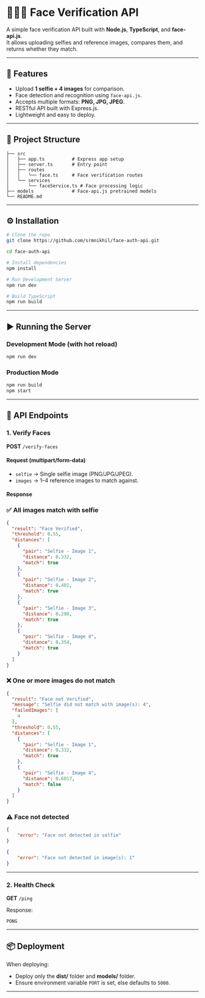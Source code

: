 # 🧑‍🤝‍🧑 Face Verification API

A simple face verification API built with **Node.js**, **TypeScript**, and **face-api.js**.  
It allows uploading selfies and reference images, compares them, and returns whether they match.

---

## 🚀 Features
- Upload **1 selfie + 4 images** for comparison.
- Face detection and recognition using `face-api.js`.
- Accepts multiple formats: **PNG, JPG, JPEG**.
- RESTful API built with Express.js.
- Lightweight and easy to deploy.

---

## 📂 Project Structure
```
├── src
│   ├── app.ts          # Express app setup
│   ├── server.ts       # Entry point
│   ├── routes
│   │   └── face.ts     # Face verification routes
│   └── services
│       └── faceService.ts # Face processing logic
├── models              # Face-api.js pretrained models
└── README.md
```

---

## ⚙️ Installation

```bash
# Clone the repo
git clone https://github.com/srmnikhil/face-auth-api.git

cd face-auth-api

# Install dependencies
npm install

# Run Development Server
npm run dev

# Build TypeScript
npm run build
```

---

## ▶️ Running the Server

### Development Mode (with hot reload)
```bash
npm run dev
```

### Production Mode
```bash
npm run build
npm start
```

---

## 🔑 API Endpoints

### 1. Verify Faces
**POST** `/verify-faces`

#### Request (multipart/form-data)
- `selfie` → Single selfie image (PNG/JPG/JPEG).
- `images` → 1–4 reference images to match against.

#### Response
### ✅ All images match with selfie
```json
{
  "result": "Face Verified",
  "threshold": 0.55,
  "distances": [
    {
      "pair": "Selfie - Image 1",
      "distance": 0.332,
      "match": true
    },
    {
      "pair": "Selfie - Image 2",
      "distance": 0.401,
      "match": true
    },
    {
      "pair": "Selfie - Image 3",
      "distance": 0.298,
      "match": true
    },
    {
      "pair": "Selfie - Image 4",
      "distance": 0.354,
      "match": true
    }
  ]
}
```

### ❌ One or more images do not match
```json
{
  "result": "Face not Verified",
  "message": "Selfie did not match with image(s): 4",
  "failedImages": [
    4
  ],
  "threshold": 0.55,
  "distances": [
    {
      "pair": "Selfie - Image 1",
      "distance": 0.332,
      "match": true
    },
    {
      "pair": "Selfie - Image 4",
      "distance": 0.6017,
      "match": false
    }
  ]
}

```
### ⚠️ Face not detected
```json
{
    "error": "Face not detected in selfie"
}
```
```json
{
    "error": "Face not detected in image(s): 1"
}
```

---

### 2. Health Check
**GET** `/ping`

Response:
```text
PONG
```

---


## 📦 Deployment

When deploying:
- Deploy only the **dist/** folder and **models/** folder.
- Ensure environment variable `PORT` is set, else defaults to `5000`.

---
